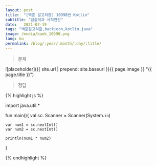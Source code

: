 ```yaml
---
layout: post
title:  "[백준 알고리즘] 10998번 Kotlin"
subtitle: "입출력과 사칙연산"
date:   2021-07-19
tags: "백준알고리즘,backjoon,kotlin,java"
image: /media/baek_10998.png
lang: ko
permalink: /blog/:year/:month/:day/:title/
---
```

> 문제

![placeholder]({{ site.url | prepend: site.baseurl }}{{ page.image }} "{{ page.title }}")

> 정답

{% highlight js %}

import java.util.*

fun main(){
    val sc: Scanner = Scanner(System.`in`)
    
    var num1 = sc.nextInt()
    var num2 = sc.nextInt()
    
    println(num1 * num2)
}

{% endhighlight %}
